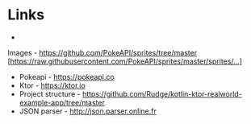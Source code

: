 # Links

*
Images - https://github.com/PokeAPI/sprites/tree/master [https://raw.githubusercontent.com/PokeAPI/sprites/master/sprites/...]
* Pokeapi - https://pokeapi.co
* Ktor - https://ktor.io
* Project structure - https://github.com/Rudge/kotlin-ktor-realworld-example-app/tree/master
* JSON parser - http://json.parser.online.fr